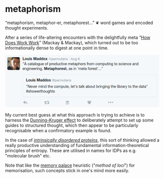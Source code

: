 # metaphorism
“metaphorism, metaphor-er, metaphorest...” ❦ word games and encoded thought experiments.

After a series of life-altering encounters with the delightfully meta “[How Does Work Work](http://www.inference.phy.cam.ac.uk/mackay/presentations/WORK/index.html)” (Mackay & Mackay), which turned out to be too informationally dense to digest at one point in time.

![](https://raw.githubusercontent.com/lmmx/shots/master/2016/Aug/metaphorest-thought.png)

My current best guess at what this approach is trying to achieve is to harness the [Dunning-Kruger effect](https://en.wikipedia.org/wiki/Dunning%E2%80%93Kruger_effect) to deliberately attempt to set up some guides to structured thought, which then appear to be particularly recognisable when a confirmatory example is found.

In the case of _[intrinsically disordered proteins](https://en.wikipedia.org/wiki/Intrinsically_disordered_proteins)_, this sort of thinking allowed a really productive understanding of fundamental information-theoretical principles of entropy. These are utilised in names for IDPs as e.g. "molecular brush" etc.

Note that like the [memory palace](https://en.wikipedia.org/wiki/Method_of_loci) heuristic ("_method of loci_") for memorisation, such concepts stick in one's mind more easily.
